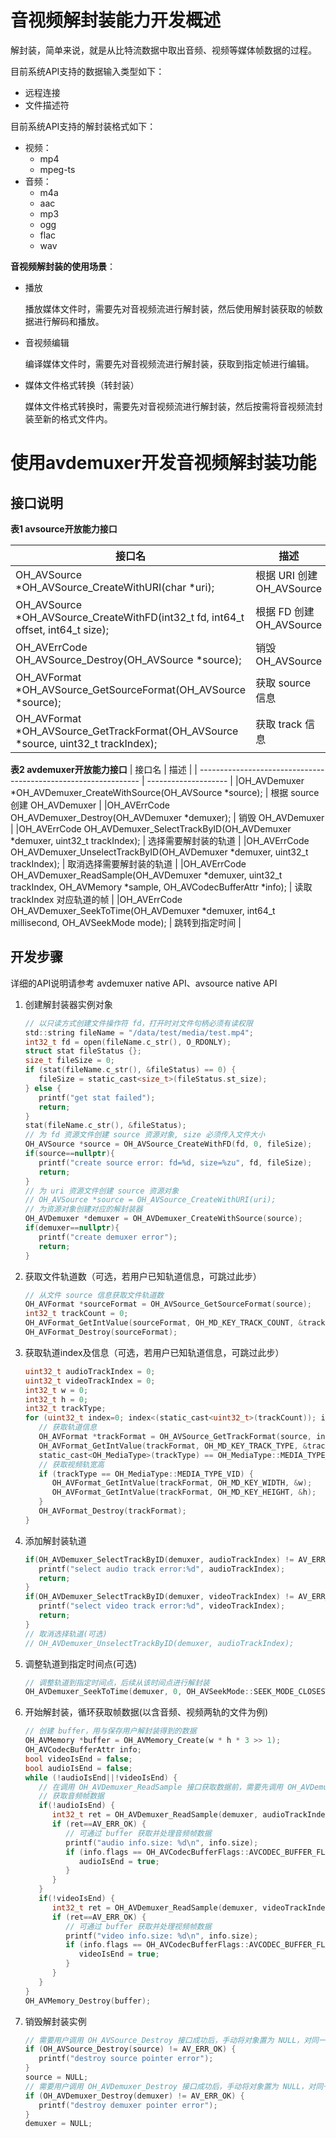 # 音视频解封装能力开发概述

解封装，简单来说，就是从比特流数据中取出音频、视频等媒体帧数据的过程。

目前系统API支持的数据输入类型如下：

- 远程连接
- 文件描述符

目前系统API支持的解封装格式如下：

- 视频：
  - mp4
  - mpeg-ts
- 音频：
  - m4a
  - aac
  - mp3
  - ogg
  - flac
  - wav

**音视频解封装的使用场景**：

- 播放
  
  播放媒体文件时，需要先对音视频流进行解封装，然后使用解封装获取的帧数据进行解码和播放。

- 音视频编辑
  
  编译媒体文件时，需要先对音视频流进行解封装，获取到指定帧进行编辑。

- 媒体文件格式转换（转封装）

  媒体文件格式转换时，需要先对音视频流进行解封装，然后按需将音视频流封装至新的格式文件内。

# 使用avdemuxer开发音视频解封装功能

## 接口说明

**表1 avsource开放能力接口**

| 接口名                                                       | 描述                 |
| ------------------------------------------------------------ | -------------------- |
| OH_AVSource *OH_AVSource_CreateWithURI(char *uri);  | 根据 URI 创建 OH_AVSource       |
| OH_AVSource *OH_AVSource_CreateWithFD(int32_t fd, int64_t offset, int64_t size);   | 根据 FD 创建OH_AVSource       |
| OH_AVErrCode OH_AVSource_Destroy(OH_AVSource *source);    | 销毁 OH_AVSource       |
| OH_AVFormat *OH_AVSource_GetSourceFormat(OH_AVSource *source);   | 获取 source 信息       |
| OH_AVFormat *OH_AVSource_GetTrackFormat(OH_AVSource *source, uint32_t trackIndex);    | 获取 track 信息       |

**表2 avdemuxer开放能力接口**
| 接口名                                                       | 描述                 |
| --------------------------------------------------------------- | -------------------- |
|OH_AVDemuxer *OH_AVDemuxer_CreateWithSource(OH_AVSource *source);    | 根据 source 创建 OH_AVDemuxer       |
|OH_AVErrCode OH_AVDemuxer_Destroy(OH_AVDemuxer *demuxer);    | 销毁 OH_AVDemuxer       |
|OH_AVErrCode OH_AVDemuxer_SelectTrackByID(OH_AVDemuxer *demuxer, uint32_t trackIndex);    | 选择需要解封装的轨道      |
|OH_AVErrCode OH_AVDemuxer_UnselectTrackByID(OH_AVDemuxer *demuxer, uint32_t trackIndex);    | 取消选择需要解封装的轨道       |
|OH_AVErrCode OH_AVDemuxer_ReadSample(OH_AVDemuxer *demuxer, uint32_t trackIndex, OH_AVMemory *sample, OH_AVCodecBufferAttr *info);    | 读取 trackIndex 对应轨道的帧     |
|OH_AVErrCode OH_AVDemuxer_SeekToTime(OH_AVDemuxer *demuxer, int64_t millisecond, OH_AVSeekMode mode);    | 跳转到指定时间       |


## 开发步骤

详细的API说明请参考 avdemuxer native API、avsource native API

1. 创建解封装器实例对象

   ``` c
   // 以只读方式创建文件操作符 fd，打开时对文件句柄必须有读权限
   std::string fileName = "/data/test/media/test.mp4";
   int32_t fd = open(fileName.c_str(), O_RDONLY);
   struct stat fileStatus {};
   size_t fileSize = 0;
   if (stat(fileName.c_str(), &fileStatus) == 0) {
      fileSize = static_cast<size_t>(fileStatus.st_size);
   } else {
      printf("get stat failed");
      return;
   }
   stat(fileName.c_str(), &fileStatus);
   // 为 fd 资源文件创建 source 资源对象, size 必须传入文件大小
   OH_AVSource *source = OH_AVSource_CreateWithFD(fd, 0, fileSize);
   if(source==nullptr){
      printf("create source error: fd=%d, size=%zu", fd, fileSize);
      return;
   }
   // 为 uri 资源文件创建 source 资源对象
   // OH_AVSource *source = OH_AVSource_CreateWithURI(uri);
   // 为资源对象创建对应的解封装器
   OH_AVDemuxer *demuxer = OH_AVDemuxer_CreateWithSource(source);
   if(demuxer==nullptr){
      printf("create demuxer error");
      return;
   }
   ```



2. 获取文件轨道数（可选，若用户已知轨道信息，可跳过此步）

   ``` c
   // 从文件 source 信息获取文件轨道数
   OH_AVFormat *sourceFormat = OH_AVSource_GetSourceFormat(source);
   int32_t trackCount = 0;
   OH_AVFormat_GetIntValue(sourceFormat, OH_MD_KEY_TRACK_COUNT, &trackCount);
   OH_AVFormat_Destroy(sourceFormat);
   ```

   

3. 获取轨道index及信息（可选，若用户已知轨道信息，可跳过此步）

   ``` c
   uint32_t audioTrackIndex = 0;
   uint32_t videoTrackIndex = 0;
   int32_t w = 0;
   int32_t h = 0;
   int32_t trackType;
   for (uint32_t index=0; index<(static_cast<uint32_t>(trackCount)); index++) {
      // 获取轨道信息
      OH_AVFormat *trackFormat = OH_AVSource_GetTrackFormat(source, index);
      OH_AVFormat_GetIntValue(trackFormat, OH_MD_KEY_TRACK_TYPE, &trackType);
      static_cast<OH_MediaType>(trackType) == OH_MediaType::MEDIA_TYPE_AUD ? audioTrackIndex=index : videoTrackIndex=index;
      // 获取视频轨宽高
      if (trackType == OH_MediaType::MEDIA_TYPE_VID) {
         OH_AVFormat_GetIntValue(trackFormat, OH_MD_KEY_WIDTH, &w);
         OH_AVFormat_GetIntValue(trackFormat, OH_MD_KEY_HEIGHT, &h);
      }
      OH_AVFormat_Destroy(trackFormat);
   }
   ```

   

4. 添加解封装轨道

   ``` c
   if(OH_AVDemuxer_SelectTrackByID(demuxer, audioTrackIndex) != AV_ERR_OK){
      printf("select audio track error:%d", audioTrackIndex);
      return;
   }
   if(OH_AVDemuxer_SelectTrackByID(demuxer, videoTrackIndex) != AV_ERR_OK){
      printf("select video track error:%d", videoTrackIndex);
      return;
   }
   // 取消选择轨道(可选)
   // OH_AVDemuxer_UnselectTrackByID(demuxer, audioTrackIndex);
   ```



5. 调整轨道到指定时间点(可选)

   ``` c
   // 调整轨道到指定时间点，后续从该时间点进行解封装
   OH_AVDemuxer_SeekToTime(demuxer, 0, OH_AVSeekMode::SEEK_MODE_CLOSEST_SYNC);
   ```

6. 开始解封装，循环获取帧数据(以含音频、视频两轨的文件为例)

   ``` c
   // 创建 buffer，用与保存用户解封装得到的数据
   OH_AVMemory *buffer = OH_AVMemory_Create(w * h * 3 >> 1);
   OH_AVCodecBufferAttr info;
   bool videoIsEnd = false;
   bool audioIsEnd = false;
   while (!audioIsEnd||!videoIsEnd) {
      // 在调用 OH_AVDemuxer_ReadSample 接口获取数据前，需要先调用 OH_AVDemuxer_SelectTrackByID 选中需要获取数据的轨道
      // 获取音频帧数据
      if(!audioIsEnd) {
         int32_t ret = OH_AVDemuxer_ReadSample(demuxer, audioTrackIndex, buffer, &info);
         if (ret==AV_ERR_OK) {
            // 可通过 buffer 获取并处理音频帧数据
            printf("audio info.size: %d\n", info.size);
            if (info.flags == OH_AVCodecBufferFlags::AVCODEC_BUFFER_FLAGS_EOS) {
               audioIsEnd = true;
            }
         }
      }
      if(!videoIsEnd) {
         int32_t ret = OH_AVDemuxer_ReadSample(demuxer, videoTrackIndex, buffer, &info);
         if (ret==AV_ERR_OK) {
            // 可通过 buffer 获取并处理视频帧数据
            printf("video info.size: %d\n", info.size);
            if (info.flags == OH_AVCodecBufferFlags::AVCODEC_BUFFER_FLAGS_EOS) {
               videoIsEnd = true;
            }
         }
      }
   }
   OH_AVMemory_Destroy(buffer);
   ```

   

7. 销毁解封装实例

   ``` c
   // 需要用户调用 OH_AVSource_Destroy 接口成功后，手动将对象置为 NULL，对同一对象重复调用 OH_AVSource_Destroy 会导致程序错误
   if (OH_AVSource_Destroy(source) != AV_ERR_OK) {
      printf("destroy source pointer error");
   }
   source = NULL;
   // 需要用户调用 OH_AVDemuxer_Destroy 接口成功后，手动将对象置为 NULL，对同一对象重复调用 OH_AVDemuxer_Destroy 会导致程序错误
   if (OH_AVDemuxer_Destroy(demuxer) != AV_ERR_OK) {
      printf("destroy demuxer pointer error");
   }
   demuxer = NULL;
   ```